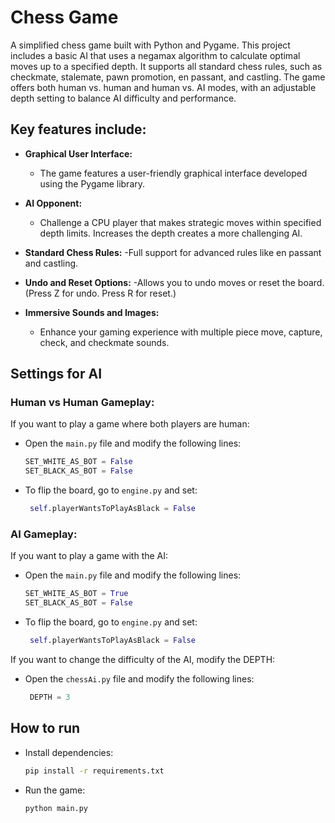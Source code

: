 # Chess Game
A simplified chess game built with Python and Pygame. This project includes a basic AI that uses a negamax algorithm to calculate optimal moves up to a specified depth. It supports all standard chess rules, such as checkmate, stalemate, pawn promotion, en passant, and castling. The game offers both human vs. human and human vs. AI modes, with an adjustable depth setting to balance AI difficulty and performance.

## Key features include:

- **Graphical User Interface:**
  - The game features a user-friendly graphical interface developed using the Pygame library.

- **AI Opponent:** 
    - Challenge a CPU player that makes strategic moves within specified depth limits. Increases the depth creates a more challenging AI. 

- **Standard Chess Rules:** 
    -Full support for advanced rules like en passant and castling.

- **Undo and Reset Options:** 
    -Allows you to undo moves or reset the board. (Press Z for undo. Press R for reset.)

- **Immersive Sounds and Images:**
  - Enhance your gaming experience with multiple piece move, capture, check, and checkmate sounds.

## Settings for AI

### Human vs Human Gameplay:

If you want to play a game where both players are human:

- Open the `main.py` file and modify the following lines:

   ```python
   SET_WHITE_AS_BOT = False
   SET_BLACK_AS_BOT = False

- To flip the board, go to `engine.py` and set:

   ```python
    self.playerWantsToPlayAsBlack = False

### AI Gameplay:

If you want to play a game with the AI:

- Open the `main.py` file and modify the following lines:

   ```python
   SET_WHITE_AS_BOT = True
   SET_BLACK_AS_BOT = False

- To flip the board, go to `engine.py` and set:

   ```python
    self.playerWantsToPlayAsBlack = False

If you want to change the difficulty of the AI, modify the DEPTH:

- Open the `chessAi.py` file and modify the following lines:

  ```python
   DEPTH = 3

## How to run

- Install dependencies:
   
   ```bash
   pip install -r requirements.txt
   
- Run the game:
   
   ```bash
   python main.py


